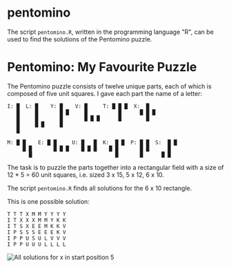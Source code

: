 # pentomino

The script `pentomino.R`, written in the programming language "R", can be used 
to find the solutions of the Pentomino puzzle.

# Pentomino: My Favourite Puzzle

The Pentomino puzzle consists of twelve unique parts, each of which is 
composed of five unit squares. I gave each part the name of a letter:

```
I: █  L: █    Y: █    V: █     T: █ █ █  X:  █      
   █     █       █ █     █          █      █ █ █
   █     █       █       █ █ █      █        █
   █     █ █     █
   █

M: █ █    E: █ █     U: █   █  K:  █ █  P: █ █  S:  █ █ 
     █ █       █ █ █    █ █ █    █ █       █ █      █
       █                           █       █      █ █
```

The task is to puzzle the parts together into a rectangular field with a size
of 12 * 5 = 60 unit squares, i.e. sized 3 x 15, 5 x 12, 6 x 10.

The script `pentomino.R` finds all solutions for the 6 x 10 rectangle. 

This is one possible solution:

```
T T T X M M Y Y Y Y
I T X X X M M Y K K
I T S X E E M K K V
I P S S S E E E K V
I P P U S U L V V V
I P P U U U L L L L
```

![All solutions for x in start position 5](solutions.png)
